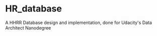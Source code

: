 # HR_database
A HHRR Database design and implementation, done for Udacity's Data Architect Nanodegree
